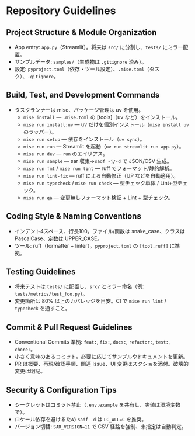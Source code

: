 # Repository Guidelines

## Project Structure & Module Organization
- App entry: `app.py`（Streamlit）。将来は `src/` に分割し、`tests/` にミラー配置。
- サンプルデータ: `samples/`（生成物は `.gitignore` 済み）。
- 設定: `pyproject.toml`（依存・ツール設定）、`.mise.toml`（タスク）、`.gitignore`。

## Build, Test, and Development Commands
- タスクランナーは mise、パッケージ管理は uv を使用。
  - `mise install` — `.mise.toml` の [tools]（uv など）をインストール。
  - `mise run install:uv` — uv だけを個別インストール（`mise install uv` のラッパー）。
  - `mise run setup` — 依存をインストール（`uv sync`）。
  - `mise run run` — Streamlit を起動（`uv run streamlit run app.py`）。
  - `mise run dev` — `run` のエイリアス。
  - `mise run sample` — sar 収集→`sadf -j/-d` で JSON/CSV 生成。
  - `mise run fmt` / `mise run lint` — ruff でフォーマット/静的解析。
  - `mise run lint-fix` — ruff による自動修正（UP などを自動適用）。
  - `mise run typecheck` / `mise run check` — 型チェック単体 / Lint+型チェック。
  - `mise run qa` — 変更無しフォーマット検証 + Lint + 型チェック。

## Coding Style & Naming Conventions
- インデント4スペース、行長100。ファイル/関数は snake_case、クラスは PascalCase、定数は UPPER_CASE。
- ツール: ruff（formatter + linter）。`pyproject.toml` の `[tool.ruff]` に準拠。

## Testing Guidelines
- 将来テストは `tests/` に配置し、`src/` とミラー命名（例: `tests/metrics/test_foo.py`）。
- 変更箇所は 80% 以上のカバレッジを目安。CI で `mise run lint` / `typecheck` を通すこと。

## Commit & Pull Request Guidelines
- Conventional Commits 準拠: `feat:`, `fix:`, `docs:`, `refactor:`, `test:`, `chore:`。
- 小さく意味のあるコミット。必要に応じてサンプルやドキュメントを更新。
- PR は概要、再現/確認手順、関連 Issue、UI 変更はスクショを添付。破壊的変更は明記。

## Security & Configuration Tips
- シークレットはコミット禁止（`.env.example` を共有し、実値は環境変数で）。
- ロケール依存を避けるため `sadf -d` は `LC_ALL=C` を推奨。
- バージョン切替: `SAR_VERSION=11` で CSV 経路を強制、未指定は自動判定。
